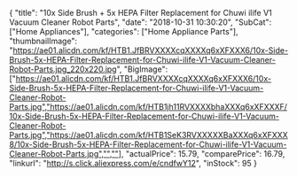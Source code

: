 {
	"title": "10x Side Brush + 5x HEPA Filter Replacement for Chuwi ilife V1 Vacuum Cleaner Robot Parts",
	"date": "2018-10-31 10:30:20",
	"SubCat": ["Home Appliances"],
	"categories": ["Home Appliance Parts"],
	"thumbnailImage": "https://ae01.alicdn.com/kf/HTB1.JfBRVXXXXcqXXXXq6xXFXXX6/10x-Side-Brush-5x-HEPA-Filter-Replacement-for-Chuwi-ilife-V1-Vacuum-Cleaner-Robot-Parts.jpg_220x220.jpg",
	"BigImage": ["https://ae01.alicdn.com/kf/HTB1.JfBRVXXXXcqXXXXq6xXFXXX6/10x-Side-Brush-5x-HEPA-Filter-Replacement-for-Chuwi-ilife-V1-Vacuum-Cleaner-Robot-Parts.jpg","https://ae01.alicdn.com/kf/HTB1jh11RVXXXXbhaXXXq6xXFXXXF/10x-Side-Brush-5x-HEPA-Filter-Replacement-for-Chuwi-ilife-V1-Vacuum-Cleaner-Robot-Parts.jpg","https://ae01.alicdn.com/kf/HTB1SeK3RVXXXXXBaXXXq6xXFXXX8/10x-Side-Brush-5x-HEPA-Filter-Replacement-for-Chuwi-ilife-V1-Vacuum-Cleaner-Robot-Parts.jpg","",""],
	"actualPrice": 15.79,
	"comparePrice": 16.79,
	"linkurl": "http://s.click.aliexpress.com/e/cndfwY12",
	"inStock": 95
}
